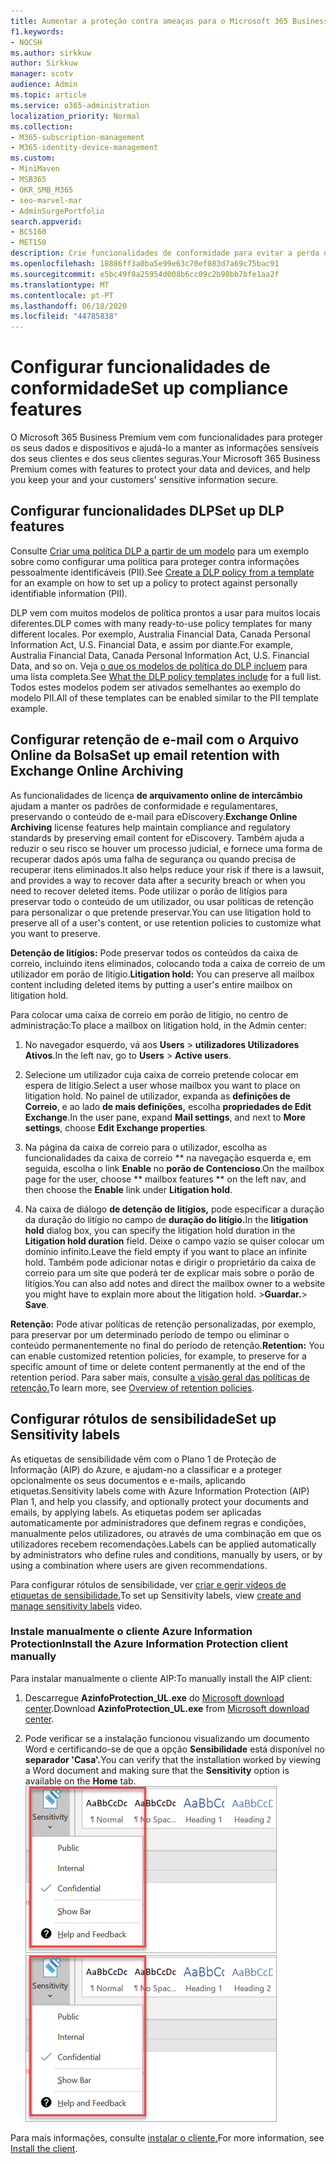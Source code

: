 ```yaml
---
title: Aumentar a proteção contra ameaças para o Microsoft 365 Business Premium
f1.keywords:
- NOCSH
ms.author: sirkkuw
author: Sirkkuw
manager: scotv
audience: Admin
ms.topic: article
ms.service: o365-administration
localization_priority: Normal
ms.collection:
- M365-subscription-management
- M365-identity-device-management
ms.custom:
- MiniMaven
- MSB365
- OKR_SMB_M365
- seo-marvel-mar
- AdminSurgePortfolio
search.appverid:
- BCS160
- MET150
description: Crie funcionalidades de conformidade para evitar a perda de dados e ajude a manter as informações sensíveis dos seus e dos seus clientes seguras.
ms.openlocfilehash: 18886ff3a0ba5e99e63c70ef083d7a69c75bac91
ms.sourcegitcommit: e5bc49f0a25954d008b6cc09c2b98bb7bfe1aa2f
ms.translationtype: MT
ms.contentlocale: pt-PT
ms.lasthandoff: 06/18/2020
ms.locfileid: "44785838"
---
```

# <a name="set-up-compliance-features"></a><span data-ttu-id="1481d-103">Configurar funcionalidades de conformidade</span><span class="sxs-lookup"><span data-stu-id="1481d-103">Set up compliance features</span></span>

<span data-ttu-id="1481d-104">O Microsoft 365 Business Premium vem com funcionalidades para proteger os seus dados e dispositivos e ajudá-lo a manter as informações sensíveis dos seus clientes e dos seus clientes seguras.</span><span class="sxs-lookup"><span data-stu-id="1481d-104">Your Microsoft 365 Business Premium comes with features to protect your data and devices, and help you keep your and your customers' sensitive information secure.</span></span>

## <a name="set-up-dlp-features"></a><span data-ttu-id="1481d-105">Configurar funcionalidades DLP</span><span class="sxs-lookup"><span data-stu-id="1481d-105">Set up DLP features</span></span>

<span data-ttu-id="1481d-106">Consulte [Criar uma política DLP a partir de um modelo](https://docs.microsoft.com/microsoft-365/compliance/create-a-dlp-policy-from-a-template) para um exemplo sobre como configurar uma política para proteger contra informações pessoalmente identificáveis (PII).</span><span class="sxs-lookup"><span data-stu-id="1481d-106">See [Create a DLP policy from a template](https://docs.microsoft.com/microsoft-365/compliance/create-a-dlp-policy-from-a-template) for an example on how to set up a policy to protect against personally identifiable information (PII).</span></span> 
  
<span data-ttu-id="1481d-107">DLP vem com muitos modelos de política prontos a usar para muitos locais diferentes.</span><span class="sxs-lookup"><span data-stu-id="1481d-107">DLP comes with many ready-to-use policy templates for many different locales.</span></span> <span data-ttu-id="1481d-108">Por exemplo, Australia Financial Data, Canada Personal Information Act, U.S. Financial Data, e assim por diante.</span><span class="sxs-lookup"><span data-stu-id="1481d-108">For example, Australia Financial Data, Canada Personal Information Act, U.S. Financial Data, and so on.</span></span> <span data-ttu-id="1481d-109">Veja [o que os modelos de política do DLP incluem](https://docs.microsoft.com/microsoft-365/compliance/what-the-dlp-policy-templates-include) para uma lista completa.</span><span class="sxs-lookup"><span data-stu-id="1481d-109">See [What the DLP policy templates include](https://docs.microsoft.com/microsoft-365/compliance/what-the-dlp-policy-templates-include) for a full list.</span></span> <span data-ttu-id="1481d-110">Todos estes modelos podem ser ativados semelhantes ao exemplo do modelo PII.</span><span class="sxs-lookup"><span data-stu-id="1481d-110">All of these templates can be enabled similar to the PII template example.</span></span> 
  
## <a name="set-up-email-retention-with-exchange-online-archiving"></a><span data-ttu-id="1481d-111">Configurar retenção de e-mail com o Arquivo Online da Bolsa</span><span class="sxs-lookup"><span data-stu-id="1481d-111">Set up email retention with Exchange Online Archiving</span></span>

 <span data-ttu-id="1481d-112">As funcionalidades de licença **de arquivamento online de intercâmbio** ajudam a manter os padrões de conformidade e regulamentares, preservando o conteúdo de e-mail para eDiscovery.</span><span class="sxs-lookup"><span data-stu-id="1481d-112">**Exchange Online Archiving** license features help maintain compliance and regulatory standards by preserving email content for eDiscovery.</span></span> <span data-ttu-id="1481d-113">Também ajuda a reduzir o seu risco se houver um processo judicial, e fornece uma forma de recuperar dados após uma falha de segurança ou quando precisa de recuperar itens eliminados.</span><span class="sxs-lookup"><span data-stu-id="1481d-113">It also helps reduce your risk if there is a lawsuit, and provides a way to recover data after a security breach or when you need to recover deleted items.</span></span> <span data-ttu-id="1481d-114">Pode utilizar o porão de litígios para preservar todo o conteúdo de um utilizador, ou usar políticas de retenção para personalizar o que pretende preservar.</span><span class="sxs-lookup"><span data-stu-id="1481d-114">You can use litigation hold to preserve all of a user's content, or use retention policies to customize what you want to preserve.</span></span>
  
<span data-ttu-id="1481d-115">**Detenção de litígios:** Pode preservar todos os conteúdos da caixa de correio, incluindo itens eliminados, colocando toda a caixa de correio de um utilizador em porão de litígio.</span><span class="sxs-lookup"><span data-stu-id="1481d-115">**Litigation hold:** You can preserve all mailbox content including deleted items by putting a user's entire mailbox on litigation hold.</span></span> 
    
<span data-ttu-id="1481d-116">Para colocar uma caixa de correio em porão de litígio, no centro de administração:</span><span class="sxs-lookup"><span data-stu-id="1481d-116">To place a mailbox on litigation hold, in the Admin center:</span></span>
    
1. <span data-ttu-id="1481d-117">No navegador esquerdo, vá aos **Users** \> **utilizadores Utilizadores Ativos**.</span><span class="sxs-lookup"><span data-stu-id="1481d-117">In the left nav, go to **Users** \> **Active users**.</span></span>
    
2. <span data-ttu-id="1481d-118">Selecione um utilizador cuja caixa de correio pretende colocar em espera de litígio.</span><span class="sxs-lookup"><span data-stu-id="1481d-118">Select a user whose mailbox you want to place on litigation hold.</span></span> <span data-ttu-id="1481d-119">No painel de utilizador, expanda as **definições de Correio**, e ao lado **de mais definições,** escolha **propriedades de Edit Exchange**.</span><span class="sxs-lookup"><span data-stu-id="1481d-119">In the user pane, expand **Mail settings**, and next to **More settings**, choose **Edit Exchange properties**.</span></span>
    
3. <span data-ttu-id="1481d-120">Na página da caixa de correio para o utilizador, escolha as funcionalidades da caixa de correio \*\* na navegação esquerda e, em seguida, escolha o link **Enable** no **porão de Contencioso**.</span><span class="sxs-lookup"><span data-stu-id="1481d-120">On the mailbox page for the user, choose \*\* mailbox features \*\* on the left nav, and then choose the **Enable** link under **Litigation hold**.</span></span>
    
4. <span data-ttu-id="1481d-121">Na caixa de diálogo **de detenção de litígios,** pode especificar a duração da duração do litígio no campo de **duração do litígio.**</span><span class="sxs-lookup"><span data-stu-id="1481d-121">In the **litigation hold** dialog box, you can specify the litigation hold duration in the **Litigation hold duration** field.</span></span> <span data-ttu-id="1481d-122">Deixe o campo vazio se quiser colocar um domínio infinito.</span><span class="sxs-lookup"><span data-stu-id="1481d-122">Leave the field empty if you want to place an infinite hold.</span></span> <span data-ttu-id="1481d-123">Também pode adicionar notas e dirigir o proprietário da caixa de correio para um site que poderá ter de explicar mais sobre o porão de litígios.</span><span class="sxs-lookup"><span data-stu-id="1481d-123">You can also add notes and direct the mailbox owner to a website you might have to explain more about the litigation hold.</span></span> <span data-ttu-id="1481d-124">\>**Guardar.**</span><span class="sxs-lookup"><span data-stu-id="1481d-124">\> **Save**.</span></span>
    
<span data-ttu-id="1481d-125">**Retenção:** Pode ativar políticas de retenção personalizadas, por exemplo, para preservar por um determinado período de tempo ou eliminar o conteúdo permanentemente no final do período de retenção.</span><span class="sxs-lookup"><span data-stu-id="1481d-125">**Retention:** You can enable customized retention policies, for example, to preserve for a specific amount of time or delete content permanently at the end of the retention period.</span></span> <span data-ttu-id="1481d-126">Para saber mais, consulte [a visão geral das políticas de retenção.](https://docs.microsoft.com/microsoft-365/compliance/retention-policies)</span><span class="sxs-lookup"><span data-stu-id="1481d-126">To learn more, see [Overview of retention policies](https://docs.microsoft.com/microsoft-365/compliance/retention-policies).</span></span>

## <a name="set-up-sensitivity-labels"></a><span data-ttu-id="1481d-127">Configurar rótulos de sensibilidade</span><span class="sxs-lookup"><span data-stu-id="1481d-127">Set up Sensitivity labels</span></span>

<span data-ttu-id="1481d-128">As etiquetas de sensibilidade vêm com o Plano 1 de Proteção de Informação (AIP) do Azure, e ajudam-no a classificar e a proteger opcionalmente os seus documentos e e-mails, aplicando etiquetas.</span><span class="sxs-lookup"><span data-stu-id="1481d-128">Sensitivity labels come with Azure Information Protection (AIP) Plan 1, and help you classify, and optionally protect your documents and emails, by applying labels.</span></span> <span data-ttu-id="1481d-129">As etiquetas podem ser aplicadas automaticamente por administradores que definem regras e condições, manualmente pelos utilizadores, ou através de uma combinação em que os utilizadores recebem recomendações.</span><span class="sxs-lookup"><span data-stu-id="1481d-129">Labels can be applied automatically by administrators who define rules and conditions, manually by users, or by using a combination where users are given recommendations.</span></span>

<span data-ttu-id="1481d-130">Para configurar rótulos de sensibilidade, ver [criar e gerir vídeos de etiquetas de sensibilidade.](https://support.microsoft.com/office/2fb96b54-7dd2-4f0c-ac8d-170790d4b8b9)</span><span class="sxs-lookup"><span data-stu-id="1481d-130">To set up Sensitivity labels, view [create and manage sensitivity labels](https://support.microsoft.com/office/2fb96b54-7dd2-4f0c-ac8d-170790d4b8b9) video.</span></span>



### <a name="install-the-azure-information-protection-client-manually"></a><span data-ttu-id="1481d-131">Instale manualmente o cliente Azure Information Protection</span><span class="sxs-lookup"><span data-stu-id="1481d-131">Install the Azure Information Protection client manually</span></span>

<span data-ttu-id="1481d-132">Para instalar manualmente o cliente AIP:</span><span class="sxs-lookup"><span data-stu-id="1481d-132">To manually install the AIP client:</span></span>

1. <span data-ttu-id="1481d-133">Descarregue **AzinfoProtection_UL.exe** do [Microsoft download center](https://www.microsoft.com/download/details.aspx?id=53018).</span><span class="sxs-lookup"><span data-stu-id="1481d-133">Download **AzinfoProtection_UL.exe** from [Microsoft download center](https://www.microsoft.com/download/details.aspx?id=53018).</span></span>
 
2. <span data-ttu-id="1481d-134">Pode verificar se a instalação funcionou visualizando um documento Word e certificando-se de que a opção **Sensibilidade** está disponível no **separador 'Casa'.**</span><span class="sxs-lookup"><span data-stu-id="1481d-134">You can verify that the installation worked by viewing a Word document and making sure that the **Sensitivity** option is available on the **Home** tab.</span></span>
<br/><span data-ttu-id="1481d-135">![Aba de proteção num documento do Word.](../media/word-sensitivity.png)</span><span class="sxs-lookup"><span data-stu-id="1481d-135">![Protection tab drop-down in a Word document.](../media/word-sensitivity.png)</span></span>

<span data-ttu-id="1481d-136">Para mais informações, consulte [instalar o cliente.](https://docs.microsoft.com/azure/information-protection/infoprotect-tutorial-step3)</span><span class="sxs-lookup"><span data-stu-id="1481d-136">For more information, see [Install the client](https://docs.microsoft.com/azure/information-protection/infoprotect-tutorial-step3).</span></span>
